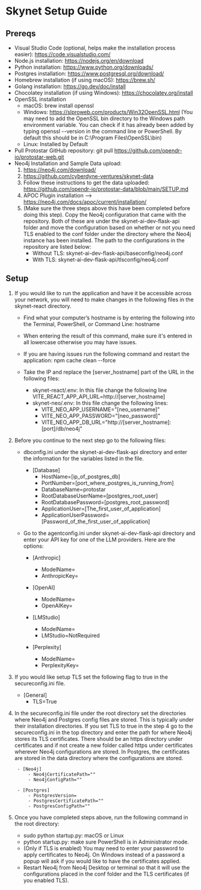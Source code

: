 # Skynet Setup Guide

## Prereqs
- Visual Studio Code (optional, helps make the installation process easier): https://code.visualstudio.com/
- Node.js installation: https://nodejs.org/en/download
- Python installation: https://www.python.org/downloads/
- Postgres installation: https://www.postgresql.org/download/
- Homebrew installation (if using macOS): https://brew.sh/
- Golang installation: https://go.dev/doc/install
- Chocolatey installation (if using Windows): https://chocolatey.org/install
- OpenSSL installation
	- macOS: brew install openssl
	- Windows: https://slproweb.com/products/Win32OpenSSL.html (You may need to add the OpenSSL bin directory to the Windows path environment variable. You can check if it has already been added by typing openssl --version in the command line or PowerShell. By default this should be in C:\Program Files\OpenSSL\bin)
	- Linux: Installed by Default
- Pull Protostar GitHub repository: git pull https://github.com/opendr-io/protostar-web.git
- Neo4j Installation and Sample Data upload:
	1. https://neo4j.com/download/
	2. https://github.com/cyberdyne-ventures/skynet-data
	3. Follow these instructions to get the data uploaded: https://github.com/opendr-io/protostar-data/blob/main/SETUP.md
	3. APOC Plugin installation --> https://neo4j.com/docs/apoc/current/installation/
	4. (Make sure the three steps above this have been completed before doing this step). Copy the Neo4j configuration that came with the repository. Both of these are under the skynet-ai-dev-flask-api folder and move the configuration based on whether or not you need TLS enabled to the conf folder under the directory where the Neo4j instance has been installed. The path to the configurations in the repository are listed below:
 		- Without TLS: skynet-ai-dev-flask-api/baseconfig/neo4j.conf
   		- With TLS: skynet-ai-dev-flask-api/tlsconfig/neo4j.conf

## Setup
1. If you would like to run the application and have it be accessible across your network, you will need to make changes in the following files in the skynet-react directory.
	- Find what your computer’s hostname is by entering the following into the Terminal, PowerShell, or Command Line: hostname
	- When entering the result of this command, make sure it's entered in all lowercase otherwise you may have issues.
	- If you are having issues run the following command and restart the application: npm cache clean --force

	- Take the IP and replace the [server_hostname] part of the URL in the following files:
		- skynet-react/.env: In this file change the following line VITE_REACT_APP_API_URL=http://[server_hostname]
		- skynet-neo/.env: In this file change the following lines:
  			- VITE_NEO_APP_USERNAME="[neo_username]"
			- VITE_NEO_APP_PASSWORD="[neo_password]"
  			- VITE_NEO_APP_DB_URL="http://[server_hostname]:[port]/db/neo4j"

2.	Before you continue to the next step go to the following files:
	- dbconfig.ini under the skynet-ai-dev-flask-api directory and enter the information for the variables listed in the file.
 		- [Database]
			- HostName=[ip_of_postgres_db]
			- PortNumber=[port_where_postgres_is_running_from]
			- DatabaseName=protostar
			- RootDatabaseUserName=[postgres_root_user]
			- RootDatabasePassword=[postgres_root_password]
			- ApplicationUser=[The_first_user_of_application]
			- ApplicationUserPassword=[Password_of_the_first_user_of_application]

	- Go to the agentconfig.ini under skynet-ai-dev-flask-api directory and enter your API key for one of the LLM providers. Here are the options:
		- [Anthropic]
			- ModelName=
			- AnthropicKey=
			
		- [OpenAI]
			- ModelName=
			- OpenAIKey=

		- [LMStudio]
			- ModelName=
			- LMStudio=NotRequired

		- [Perplexity]
			- ModelName=
			- PerplexityKey=

3. If you would like setup TLS set the following flag to true in the secureconfig.ini file.
	- [General]
		- TLS=True

4. In the secureconfig.ini file under the root directory set the directories where Neo4j and Postgres config files are stored. This is typically under their installation directories. If you set TLS to true in the step 4 go to the secureconfig.ini in the top directory and enter the path for where Neo4j stores its TLS certificates. There should be an https directory under certificates and if not create a new folder called https under certificates wherever Neo4j configurations are stored. In Postgres, the certificates are stored in the data directory where the configurations are stored.

		- [Neo4j]
			- Neo4jCertificatePath=""
			- Neo4jConfigPath=""

		- [Postgres]
			- PostgresVersion=
			- PostgresCertificatePath=""
			- PostgresConfigPath=""

5.	Once you have completed steps above, run the following command in the root directory:
	- sudo python startup.py: macOS or Linux
	- python startup.py: make sure PowerShell is in Administrator mode.
	- (Only if TLS is enabled) You may need to enter your password to apply certificates to Neo4j. On Windows instead of a password a popup will ask if you would like to have the certificates applied.
	- Restart Neo4j from Neo4j Desktop or terminal so that it will use the configurations placed in the conf folder and the TLS certificates (if you enabled TLS).

